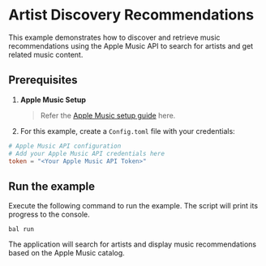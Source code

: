 # Artist Discovery Recommendations

This example demonstrates how to discover and retrieve music recommendations using the Apple Music API to search for artists and get related music content.

## Prerequisites

1. **Apple Music Setup**
   > Refer the [Apple Music setup guide](https://central.ballerina.io/ballerinax/apple.music) here.

2. For this example, create a `Config.toml` file with your credentials:

```toml
# Apple Music API configuration
# Add your Apple Music API credentials here
token = "<Your Apple Music API Token>"
```

## Run the example

Execute the following command to run the example. The script will print its progress to the console.

```shell
bal run
```

The application will search for artists and display music recommendations based on the Apple Music catalog.